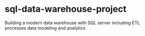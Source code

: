 # sql-data-warehouse-project
Building a modern data warehouse with SQL server including ETL processes data modeling and analytics
